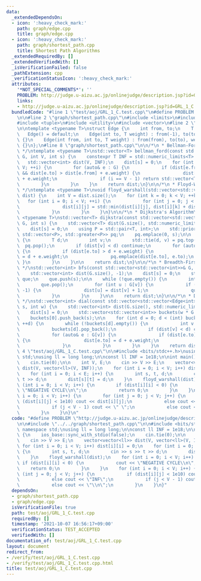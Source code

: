 ```yaml
---
data:
  _extendedDependsOn:
  - icon: ':heavy_check_mark:'
    path: graph/edge.cpp
    title: graph/edge.cpp
  - icon: ':heavy_check_mark:'
    path: graph/shortest_path.cpp
    title: Shortest Path Algorithms
  _extendedRequiredBy: []
  _extendedVerifiedWith: []
  _isVerificationFailed: false
  _pathExtension: cpp
  _verificationStatusIcon: ':heavy_check_mark:'
  attributes:
    '*NOT_SPECIAL_COMMENTS*': ''
    PROBLEM: http://judge.u-aizu.ac.jp/onlinejudge/description.jsp?id=GRL_1_C
    links:
    - http://judge.u-aizu.ac.jp/onlinejudge/description.jsp?id=GRL_1_C
  bundledCode: "#line 1 \"test/aoj/GRL_1_C.test.cpp\"\n#define PROBLEM \"http://judge.u-aizu.ac.jp/onlinejudge/description.jsp?id=GRL_1_C\"\
    \n\n#line 2 \"graph/shortest_path.cpp\"\n#include <limits>\n#include <queue>\n\
    #include <tuple>\n#include <utility>\n#include <vector>\n#line 2 \"graph/edge.cpp\"\
    \n\ntemplate <typename T>\nstruct Edge {\n    int from, to;\n    T weight;\n \
    \   Edge() = default;\n    Edge(int to, T weight) : from(-1), to(to), weight(weight)\
    \ {}\n    Edge(int from, int to, T weight) : from(from), to(to), weight(weight)\
    \ {}\n};\n#line 8 \"graph/shortest_path.cpp\"\n\n/*\n * Bellman-Ford Algorithm\n\
    \ */\ntemplate <typename T>\nstd::vector<T> bellman_ford(const std::vector<Edge<T>>&\
    \ G, int V, int s) {\n    constexpr T INF = std::numeric_limits<T>::max();\n \
    \   std::vector<int> dist(V, INF);\n    dist[s] = 0;\n    for (int i = 0; i <\
    \ V; ++i) {\n        for (auto& e : G) {\n            if (dist[e.from] != INF\
    \ && dist[e.to] > dist[e.from] + e.weight) {\n                dist[e.to] = dist[e.from]\
    \ + e.weight;\n                if (i == V - 1) return std::vector<T>();\n    \
    \        }\n        }\n    }\n    return dist;\n}\n\n/*\n * Floyd-Warshall Algorithm\n\
    \ */\ntemplate <typename T>\nvoid floyd_warshall(std::vector<std::vector<T>>&\
    \ dist) {\n    int V = dist.size();\n    for (int k = 0; k < V; ++k) {\n     \
    \   for (int i = 0; i < V; ++i) {\n            for (int j = 0; j < V; ++j) {\n\
    \                dist[i][j] = std::min(dist[i][j], dist[i][k] + dist[k][j]);\n\
    \            }\n        }\n    }\n}\n\n/*\n * Dijkstra's Algorithm\n */\ntemplate\
    \ <typename T>\nstd::vector<T> dijkstra(const std::vector<std::vector<Edge<T>>>&\
    \ G, int s) {\n    std::vector<T> dist(G.size(), std::numeric_limits<T>::max());\n\
    \    dist[s] = 0;\n    using P = std::pair<T, int>;\n    std::priority_queue<P,\
    \ std::vector<P>, std::greater<P>> pq;\n    pq.emplace(0, s);\n\n    while (!pq.empty())\
    \ {\n        T d;\n        int v;\n        std::tie(d, v) = pq.top();\n      \
    \  pq.pop();\n        if (dist[v] < d) continue;\n        for (auto& e : G[v])\
    \ {\n            if (dist[e.to] > d + e.weight) {\n                dist[e.to]\
    \ = d + e.weight;\n                pq.emplace(dist[e.to], e.to);\n           \
    \ }\n        }\n    }\n\n    return dist;\n}\n\n/*\n * Breadth-First Search\n\
    \ */\nstd::vector<int> bfs(const std::vector<std::vector<int>>& G, int s) {\n\
    \    std::vector<int> dist(G.size(), -1);\n    dist[s] = 0;\n    std::queue<int>\
    \ que;\n    que.push(s);\n\n    while (!que.empty()) {\n        int v = que.front();\n\
    \        que.pop();\n        for (int u : G[v]) {\n            if (dist[u] ==\
    \ -1) {\n                dist[u] = dist[v] + 1;\n                que.push(u);\n\
    \            }\n        }\n    }\n\n    return dist;\n}\n\n/*\n * Dial's Algorithm\n\
    \ */\nstd::vector<int> dial(const std::vector<std::vector<Edge<int>>>& G, int\
    \ s, int w) {\n    std::vector<int> dist(G.size(), std::numeric_limits<int>::max());\n\
    \    dist[s] = 0;\n    std::vector<std::vector<int>> buckets(w * G.size(), std::vector<int>());\n\
    \    buckets[0].push_back(s);\n\n    for (int d = 0; d < (int) buckets.size();\
    \ ++d) {\n        while (!buckets[d].empty()) {\n            int v = buckets[d].back();\n\
    \            buckets[d].pop_back();\n            if (dist[v] < d) continue;\n\
    \            for (auto& e : G[v]) {\n                if (dist[e.to] > d + e.weight)\
    \ {\n                    dist[e.to] = d + e.weight;\n                    buckets[dist[e.to]].push_back(e.to);\n\
    \                }\n            }\n        }\n    }\n    return dist;\n}\n#line\
    \ 4 \"test/aoj/GRL_1_C.test.cpp\"\n\n#include <bits/stdc++.h>\nusing namespace\
    \ std;\nusing ll = long long;\n\nconst ll INF = 1e18;\n\nint main() {\n    ios_base::sync_with_stdio(false);\n\
    \    cin.tie(0);\n\n    int V, E;\n    cin >> V >> E;\n    vector<vector<ll>>\
    \ dist(V, vector<ll>(V, INF));\n    for (int i = 0; i < V; i++) dist[i][i] = 0;\n\
    \    for (int i = 0; i < E; i++) {\n        int s, t, d;\n        cin >> s >>\
    \ t >> d;\n        dist[s][t] = d;\n    }\n    floyd_warshall(dist);\n    for\
    \ (int i = 0; i < V; i++) {\n        if (dist[i][i] < 0) {\n            cout <<\
    \ \"NEGATIVE CYCLE\\n\";\n            return 0;\n        }\n    }\n    for (int\
    \ i = 0; i < V; i++) {\n        for (int j = 0; j < V; j++) {\n            if\
    \ (dist[i][j] < 1e10) cout << dist[i][j];\n            else cout << \"INF\";\n\
    \            if (j < V - 1) cout << \" \";\n            else cout << \"\\n\";\n\
    \        }\n    }\n}\n"
  code: "#define PROBLEM \"http://judge.u-aizu.ac.jp/onlinejudge/description.jsp?id=GRL_1_C\"\
    \n\n#include \"../../graph/shortest_path.cpp\"\n\n#include <bits/stdc++.h>\nusing\
    \ namespace std;\nusing ll = long long;\n\nconst ll INF = 1e18;\n\nint main()\
    \ {\n    ios_base::sync_with_stdio(false);\n    cin.tie(0);\n\n    int V, E;\n\
    \    cin >> V >> E;\n    vector<vector<ll>> dist(V, vector<ll>(V, INF));\n   \
    \ for (int i = 0; i < V; i++) dist[i][i] = 0;\n    for (int i = 0; i < E; i++)\
    \ {\n        int s, t, d;\n        cin >> s >> t >> d;\n        dist[s][t] = d;\n\
    \    }\n    floyd_warshall(dist);\n    for (int i = 0; i < V; i++) {\n       \
    \ if (dist[i][i] < 0) {\n            cout << \"NEGATIVE CYCLE\\n\";\n        \
    \    return 0;\n        }\n    }\n    for (int i = 0; i < V; i++) {\n        for\
    \ (int j = 0; j < V; j++) {\n            if (dist[i][j] < 1e10) cout << dist[i][j];\n\
    \            else cout << \"INF\";\n            if (j < V - 1) cout << \" \";\n\
    \            else cout << \"\\n\";\n        }\n    }\n}"
  dependsOn:
  - graph/shortest_path.cpp
  - graph/edge.cpp
  isVerificationFile: true
  path: test/aoj/GRL_1_C.test.cpp
  requiredBy: []
  timestamp: '2021-10-07 16:56:17+09:00'
  verificationStatus: TEST_ACCEPTED
  verifiedWith: []
documentation_of: test/aoj/GRL_1_C.test.cpp
layout: document
redirect_from:
- /verify/test/aoj/GRL_1_C.test.cpp
- /verify/test/aoj/GRL_1_C.test.cpp.html
title: test/aoj/GRL_1_C.test.cpp
---
```

